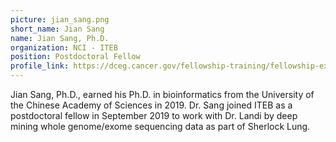 ```yaml
---
picture: jian_sang.png
short_name: Jian Sang
name: Jian Sang, Ph.D.
organization: NCI - ITEB
position: Postdoctoral Fellow
profile_link: https://dceg.cancer.gov/fellowship-training/fellowship-experience/meet-fellows/iteb/sang-jian
---
```


Jian Sang, Ph.D., earned his Ph.D. in bioinformatics from the University of the Chinese Academy of Sciences in 2019. Dr. Sang joined ITEB as a postdoctoral fellow in September 2019 to work with Dr. Landi by deep mining whole genome/exome sequencing data as part of Sherlock Lung.
